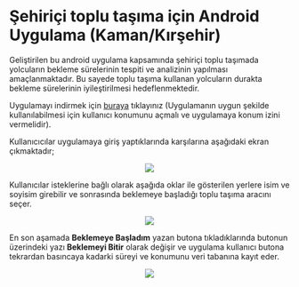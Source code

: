 # Şehiriçi toplu taşıma için Android Uygulama (Kaman/Kırşehir)

Geliştirilen bu android uygulama kapsamında şehiriçi toplu taşımada yolcuların bekleme sürelerinin tespiti ve analizinin yapılması amaçlanmaktadır. Bu sayede toplu taşıma kullanan yolcuların durakta bekleme sürelerinin iyileştirilmesi hedeflenmektedir.

Uygulamayı indirmek için [buraya](https://github.com/aliardatrcn/Kaman-Kirsehir-AndroidApp/blob/main/Android_Uygulama/app-debug.apk) tıklayınız (Uygulamanın uygun şekilde kullanılabilmesi için kullanıcı konumunu açmalı ve uygulamaya konum izini vermelidir).

Kullanıcıcılar uygulamaya giriş yaptıklarında karşılarına aşağıdaki ekran çıkmaktadır;

<p align="center">
  <img src="https://github.com/aliardatrcn/Kaman-Kirsehir-AndroidApp/blob/main/Android_Uygulama/origin.jpeg"/>
</p>

Kullanıcılar isteklerine bağlı olarak aşağıda oklar ile gösterilen yerlere isim ve soyisim girebilir ve sonrasında beklemeye başladığı toplu taşıma aracını seçer.

<p align="center">
  <img src="https://github.com/aliardatrcn/Kaman-Kirsehir-AndroidApp/blob/main/Android_Uygulama/secenek.jpeg"/>
</p>

En son aşamada **Beklemeye Başladım** yazan butona tıkladıklarında butonun üzerindeki yazı **Beklemeyi Bitir** olarak değişir ve uygulama kullanıcı butona tekrardan basıncaya kadarki süreyi ve konumunu veri tabanına kayıt eder.

<p align="center">
  <img src="https://github.com/aliardatrcn/Kaman-Kirsehir-AndroidApp/blob/main/Android_Uygulama/bekleme.jpeg"/>
</p>


